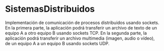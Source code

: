 # SistemasDistribuidos
Implementación de comunicación de procesos distribuidos usando sockets. En la primera parte, la aplicación podrá transferir un archivo de texto de un equipo A a otro equipo B usando sockets TCP. En la segunda parte, la aplicación podrá transferir un archivo multimedia (imagen, audio o vídeo), de un equipo A a un equipo B usando sockets UDP.
